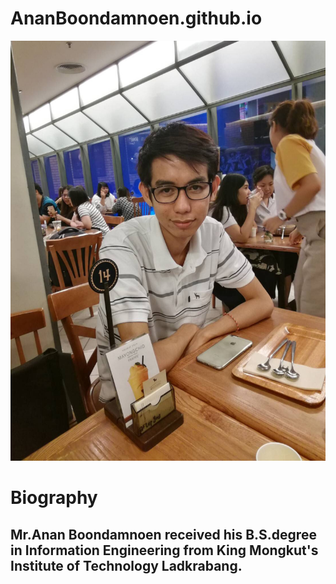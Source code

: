# AnanBoondamnoen.github.io



![Picture](https://github.com/AnanBoondamnoen/AnanBoondamnoen.github.io/blob/main/Anan.JPG?raw=true)

# Biography

## Mr.Anan Boondamnoen received his B.S.degree in Information Engineering from King Mongkut's Institute of Technology Ladkrabang.